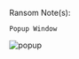 Ransom Note(s): 
```
Popup Window
```
![popup](https://github.com/user-attachments/assets/f6ff29f3-ec28-4834-b33c-b42a3be04f0d)
